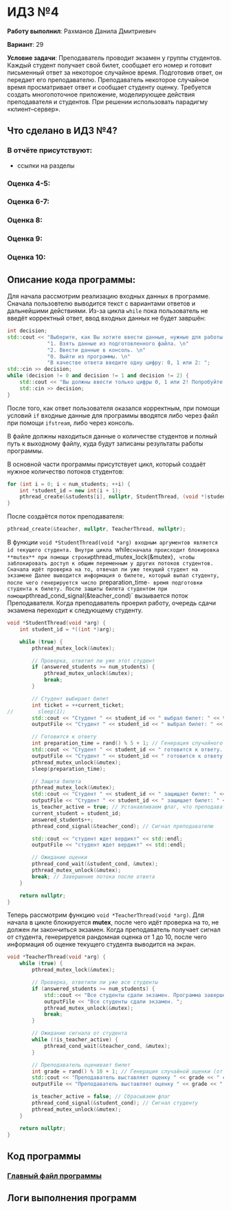 # ИДЗ №4

__Работу выполнил__: Рахманов Данила Дмитриевич

__Вариант__: 29

__Условие задачи__: Преподаватель проводит экзамен у группы студентов. Каждый студент получает свой билет, сообщает его номер и готовит письменный ответ за некоторое случайное время. Подготовив ответ, он передает его преподавателю. Преподаватель некоторое случайное время просматривает ответ и сообщает студенту оценку. Требуется создать многопоточное приложение, моделирующее действия преподавателя и студентов. При решении использовать парадигму «клиент–сервер».

## Что сделано в ИДЗ №4?

### В отчёте присутствуют:
- ссылки на разделы
  
### Оценка 4-5:

### Оценка 6-7:

### Оценка 8:

### Оценка 9:

### Оценка 10:

## Описание кода программы:
Для начала рассмотрим реализацию входных данных в программе. Сначала пользовтелю выводится текст с вариантами ответов и дальнейшими действиями. Из-за цикла `while` пока пользователь не введёт корректный ответ, ввод входных данных не будет завршён:
```cpp
int decision;
std::cout << "Выберите, как Вы хотите ввести данные, нужные для работы программы: \n"
             "1. Взять данные из подготовленного файла. \n"
             "2. Ввести данные в консоль. \n"
             "0. Выйти из программы. \n"
             "В качестве ответа введите одну цифру: 0, 1 или 2: ";
std::cin >> decision;
while (decision != 0 and decision != 1 and decision != 2) {
    std::cout << "Вы должны ввести только цифры 0, 1 или 2! Попробуйте ещё раз: ";
    std::cin >> decision;
}
```

После того, как ответ пользователя оказался корректным, при помощи условий `if` входные данные для программы вводятся либо через файл при помощи `ifstream`, либо через консоль. 

В файле должны находиться данные о количестве студентов и полный путь к выходному файлу, куда будут записаны результаты работы программы. 

В основной части программы присутствует цикл, который создаёт нужное количество потоков студентов:
```cpp
for (int i = 0; i < num_students; ++i) {
    int *student_id = new int(i + 1);
    pthread_create(&students[i], nullptr, StudentThread, (void *)student_id);
}
```

После создаётся поток преподавателя:
```cpp
pthread_create(&teacher, nullptr, TeacherThread, nullptr);
```

В функции `void *StudentThread(void *arg) входным аргументов является id текущего студента. Внутри цикла `while` сначала происходит блокировка **mutex** при помощи строки `pthread_mutex_lock(&mutex)`, чтобы заблокировать доступ к общим переменным у других потоков студентов. Сначала идёт проверка на то, отвечал ли уже текущий студент на экзамене Далее выводится информация о билете, который выпал студенту, после чего генерируется число `preparation_time` - время подготовки студента к билету. После защиты билета студентом при помощи `pthread_cond_signal(&teacher_cond)` вызывается поток Преподавателя. Когда преподаватель проерил работу, очередь сдачи экзамена переходит к следующему студенту. 
```cpp
void *StudentThread(void *arg) {
    int student_id = *((int *)arg);

    while (true) {
        pthread_mutex_lock(&mutex);

        // Проверка, ответил ли уже этот студент
        if (answered_students >= num_students) {
            pthread_mutex_unlock(&mutex);
            break;
        }

        // Студент выбирает билет
        int ticket = ++current_ticket;
//        sleep(1);
        std::cout << "Студент " << student_id << " выбрал билет: " << ticket << std::endl;
        outputFile << "Студент " << student_id << " выбрал билет: " << ticket << std::endl;

        // Готовится к ответу
        int preparation_time = rand() % 5 + 1; // Генерация случайного времени подготовки (от 1 до 5 секунд)
        std::cout << "Студент " << student_id << " готовится к ответу..." << std::endl;
        outputFile << "Студент " << student_id << " готовится к ответу..." << std::endl;
        pthread_mutex_unlock(&mutex);
        sleep(preparation_time);

        // Защита билета
        pthread_mutex_lock(&mutex);
        std::cout << "Студент " << student_id << " защищает билет: " << ticket << std::endl;
        outputFile << "Студент " << student_id << " защищает билет: " << ticket << std::endl;
        is_teacher_active = true; // Устанавливаем флаг, что преподаватель может действовать
        current_student = student_id;
        answered_students++;
        pthread_cond_signal(&teacher_cond); // Сигнал преподавателю

        std::cout << "студент ждет вердикт" << std::endl;
        outputFile << "студент ждет вердикт" << std::endl;

        // Ожидание оценки
        pthread_cond_wait(&student_cond, &mutex);
        pthread_mutex_unlock(&mutex);
        break; // Завершение потока после ответа
    }

    return nullptr;
}
```

Теперь рассмотрим функцию `void *TeacherThread(void *arg)`. Для начала в цикле блокируется **mutex**, после чего идёт проверка на то, не должен ли закончиться экзамен. Когда преподаватель получает сигнал от студента, генерируется рандомная оценка от 1 до 10, после чего информация об оценке текущего студента выводится на экран. 
```cpp
void *TeacherThread(void *arg) {
    while (true) {
        pthread_mutex_lock(&mutex);

        // Проверка, ответили ли уже все студенты
        if (answered_students >= num_students) {
            std::cout << "Все студенты сдали экзамен. Программа завершена. Результат записан в выходной файл.";
            outputFile << "Все студенты сдали экзамен. ";
            pthread_mutex_unlock(&mutex);
            break;
        }

        // Ожидание сигнала от студента
        while (!is_teacher_active) {
            pthread_cond_wait(&teacher_cond, &mutex);
        }

        // Преподаватель оценивает билет
        int grade = rand() % 10 + 1; // Генерация случайной оценки (от 1 до 10)
        std::cout << "Преподаватель выставляет оценку " << grade << " студенту " << current_student << std::endl;
        outputFile << "Преподаватель выставляет оценку " << grade << " студенту " << current_student << std::endl;

        is_teacher_active = false; // Сбрасываем флаг
        pthread_cond_signal(&student_cond); // Сигнал студенту
        pthread_mutex_unlock(&mutex);
    }

    return nullptr;
}
```
  
## Код программы
### [Главный файл программы](main.asm)

## Логи выполнения программ

